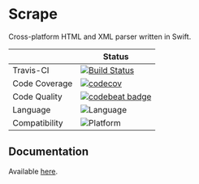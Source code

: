 # Scrape
Cross-platform HTML and XML parser written in Swift.

|| Status |
| --- |---|
| Travis-CI | [![Build Status](https://travis-ci.org/SJTBA/Scrape.svg?branch=master)](https://travis-ci.org/SJTBA/Scrape) |
| Code Coverage | [![codecov](https://codecov.io/gh/SJTBA/Scrape/branch/master/graph/badge.svg)](https://codecov.io/gh/SJTBA/Scrape) |
| Code Quality | [![codebeat badge](https://codebeat.co/badges/b4f7ff5c-02e4-40cc-bc48-cd515ff613bd)](https://codebeat.co/projects/github-com-sjtba-scrape) |
| Language | ![Language](https://img.shields.io/badge/Swift-3.0-orange.svg) |
| Compatibility | ![Platform](https://img.shields.io/badge/platform-Linux%20%7C%20macOS%20%7C%20iOS%20%7C%20watchOS%20%7C%20tvOS-lightgrey.svg) |


## Documentation

Available [here](https://sjtba.github.io/Scrape/).
